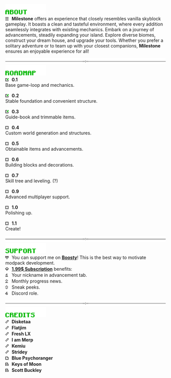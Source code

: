 ![](https://github.com/Disketaa/Workspace/blob/main/Milestone/assets/title_about.png?raw=true)\
![](https://github.com/Disketaa/Workspace/blob/main/Milestone/assets/icon_list.png?raw=true)
**Milestone** offers an experience that closely resembles vanilla skyblock gameplay. It boasts a clean and tasteful environment, where every addition seamlessly integrates with existing mechanics. Embark on a journey of advancements, steadily expanding your island. Explore diverse biomes, construct your dream house, and upgrade your tools. Whether you prefer a solitary adventure or to team up with your closest companions, **Milestone** ensures an enjoyable experience for all!

![](https://github.com/Disketaa/Workspace/blob/main/Milestone/assets/separator.png?raw=true)\
![](https://github.com/Disketaa/Workspace/blob/main/Milestone/assets/title_roadmap.png?raw=true)\
![](https://github.com/Disketaa/Workspace/blob/main/Milestone/assets/icon_checkbox_filled.png?raw=true)
**0.1**\
Base game-loop and mechanics.

![](https://github.com/Disketaa/Workspace/blob/main/Milestone/assets/icon_checkbox_filled.png?raw=true)
**0.2**\
Stable foundation and convenient structure.

![](https://github.com/Disketaa/Workspace/blob/main/Milestone/assets/icon_checkbox_filled.png?raw=true)
**0.3**\
Guide-book and trimmable items.

![](https://github.com/Disketaa/Workspace/blob/main/Milestone/assets/icon_checkbox.png?raw=true)
**0.4**\
Custom world generation and structures.

![](https://github.com/Disketaa/Workspace/blob/main/Milestone/assets/icon_checkbox.png?raw=true)
**0.5**\
Obtainable items and advancements.

![](https://github.com/Disketaa/Workspace/blob/main/Milestone/assets/icon_checkbox.png?raw=true)
**0.6**\
Building blocks and decorations.

![](https://github.com/Disketaa/Workspace/blob/main/Milestone/assets/icon_checkbox.png?raw=true)
**0.7**\
Skill tree and leveling. (?)

![](https://github.com/Disketaa/Workspace/blob/main/Milestone/assets/icon_checkbox.png?raw=true)
**0.9**\
Advanced multiplayer support.

![](https://github.com/Disketaa/Workspace/blob/main/Milestone/assets/icon_checkbox.png?raw=true)
**1.0**\
Polishing up.

![](https://github.com/Disketaa/Workspace/blob/main/Milestone/assets/icon_checkbox.png?raw=true)
**1.1**\
Create!

![](https://github.com/Disketaa/Workspace/blob/main/Milestone/assets/separator.png?raw=true)\
![](https://github.com/Disketaa/Workspace/blob/main/Milestone/assets/title_support.png?raw=true)\
![](https://github.com/Disketaa/Workspace/blob/main/Milestone/assets/icon_heart.png?raw=true)
You can support me on [**Boosty**](https://boosty.to/disketaa/)! This is the best way to motivate modpack development.\
![](https://github.com/Disketaa/Workspace/blob/main/Milestone/assets/icon_diamond.png?raw=true)
[**1.99$ Subscription**](https://boosty.to/disketaa/purchase/705554?ssource=DIRECT&share=subscription_link) benefits:\
![](https://github.com/Disketaa/Workspace/blob/main/Milestone/assets/icon_number_1.png?raw=true)
Your nickname in advancement tab.\
![](https://github.com/Disketaa/Workspace/blob/main/Milestone/assets/icon_number_2.png?raw=true)
Monthly progress news.\
![](https://github.com/Disketaa/Workspace/blob/main/Milestone/assets/icon_number_3.png?raw=true)
Sneak peeks.\
![](https://github.com/Disketaa/Workspace/blob/main/Milestone/assets/icon_number_4.png?raw=true)
Discord role.

![](https://github.com/Disketaa/Workspace/blob/main/Milestone/assets/separator.png?raw=true)\
![](https://github.com/Disketaa/Workspace/blob/main/Milestone/assets/title_credits.png?raw=true)\
![](https://github.com/Disketaa/Workspace/blob/main/Milestone/assets/icon_pencil.png?raw=true)
**Disketaa**\
![](https://github.com/Disketaa/Workspace/blob/main/Milestone/assets/icon_pencil.png?raw=true)
**Flatjim**\
![](https://github.com/Disketaa/Workspace/blob/main/Milestone/assets/icon_pencil.png?raw=true)
**Fresh LX**\
![](https://github.com/Disketaa/Workspace/blob/main/Milestone/assets/icon_pencil.png?raw=true)
**I am Merp**\
![](https://github.com/Disketaa/Workspace/blob/main/Milestone/assets/icon_pencil.png?raw=true)
**Kemiu**\
![](https://github.com/Disketaa/Workspace/blob/main/Milestone/assets/icon_pencil.png?raw=true)
**Stridey**\
![](https://github.com/Disketaa/Workspace/blob/main/Milestone/assets/icon_file.png?raw=true)
**Blue Psychoranger**\
![](https://github.com/Disketaa/Workspace/blob/main/Milestone/assets/icon_note.png?raw=true)
**Keys of Moon**\
![](https://github.com/Disketaa/Workspace/blob/main/Milestone/assets/icon_note.png?raw=true)
**Scott Buckley**
